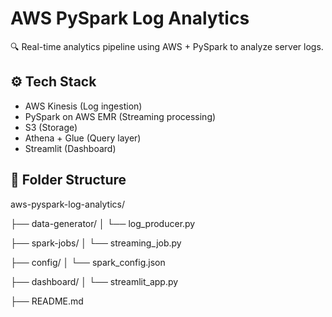 # AWS PySpark Log Analytics

🔍 Real-time analytics pipeline using AWS + PySpark to analyze server logs.

## ⚙️ Tech Stack
- AWS Kinesis (Log ingestion)
- PySpark on AWS EMR (Streaming processing)
- S3 (Storage)
- Athena + Glue (Query layer)
- Streamlit (Dashboard)

## 📁 Folder Structure
aws-pyspark-log-analytics/

├── data-generator/
│   └── log_producer.py

├── spark-jobs/
│   └── streaming_job.py

├── config/
│   └── spark_config.json

├── dashboard/
│   └── streamlit_app.py

├── README.md

